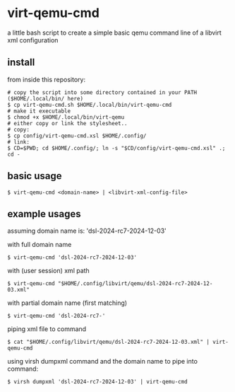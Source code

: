 # virt-qemu-cmd

a little bash script to create a simple basic qemu command line of a libvirt xml configuration

## install

from inside this repository:

```
# copy the script into some directory contained in your PATH ($HOME/.local/bin/ here)
$ cp virt-qemu-cmd.sh $HOME/.local/bin/virt-qemu-cmd
# make it executable
$ chmod +x $HOME/.local/bin/virt-qemu
# either copy or link the stylesheet..
# copy:
$ cp config/virt-qemu-cmd.xsl $HOME/.config/
# link:
$ CD=$PWD; cd $HOME/.config/; ln -s "$CD/config/virt-qemu-cmd.xsl" .; cd -
```

## basic usage

```
$ virt-qemu-cmd <domain-name> | <libvirt-xml-config-file>
```

## example usages

assuming domain name is: 'dsl-2024-rc7-2024-12-03'

with full domain name
```
$ virt-qemu-cmd 'dsl-2024-rc7-2024-12-03'
```

with (user session) xml path
```
$ virt-qemu-cmd "$HOME/.config/libvirt/qemu/dsl-2024-rc7-2024-12-03.xml"
```

with partial domain name (first matching)
```
$ virt-qemu-cmd 'dsl-2024-rc7-'
```

piping xml file to command
```
$ cat "$HOME/.config/libvirt/qemu/dsl-2024-rc7-2024-12-03.xml" | virt-qemu-cmd
```

using virsh dumpxml command and the domain name to pipe into command:
```
$ virsh dumpxml 'dsl-2024-rc7-2024-12-03' | virt-qemu-cmd
```
